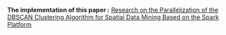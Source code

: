 **The implementation of this paper :**
[Research on the Parallelization of the DBSCAN Clustering Algorithm for Spatial Data Mining Based on the Spark Platform](http://www.mdpi.com/2072-4292/9/12/1301)